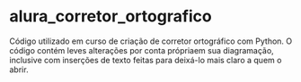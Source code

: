 # alura_corretor_ortografico
Código utilizado em curso de criação de corretor ortográfico com Python. O código contém leves alterações por conta própriaem sua diagramação, inclusive com inserções de texto feitas para deixá-lo mais claro a quem o abrir.
